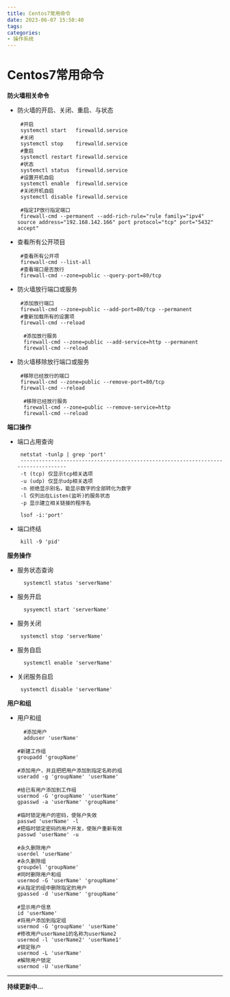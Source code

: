 ```yaml
---
title: Centos7常用命令
date: 2023-06-07 15:58:40
tags:
categories: 
- 操作系统
---
```

# Centos7常用命令

**防火墙相关命令**

- 防火墙的开启、关闭、重启、与状态

   ```shell
    #开启
    systemctl start   firewalld.service
    #关闭
    systemctl stop    firewalld.service
    #重启
    systemctl restart firewalld.service
    #状态
    systemctl status  firewalld.service
    #设置开机自启
    systemctl enable  firewalld.service
    #关闭开机自启
    systemctl disable firewalld.service
    
    #指定IP放行指定端口
    firewall-cmd --permanent --add-rich-rule="rule family="ipv4" source address="192.168.142.166" port protocol="tcp" port="5432" accept"
    ```

- 查看所有公开项目

   ```shell
    #查看所有公开项
    firewall-cmd --list-all
    #查看端口是否放行
    firewall-cmd --zone=public --query-port=80/tcp
    ```

- 防火墙放行端口或服务

   ```shell
    #添加放行端口
    firewall-cmd --zone=public --add-port=80/tcp --permanent
    #重新加载所有的设置项
    firewall-cmd --reload
    ```

  ```shell
    #添加放行服务
    firewall-cmd --zone=public --add-service=http --permanent
    firewall-cmd --reload
    ```

- 防火墙移除放行端口或服务

   ```shell
    #移除已经放行的端口
    firewall-cmd --zone=public --remove-port=80/tcp
    firewall-cmd --reload
    ```

  ```shell
    #移除已经放行服务
    firewall-cmd --zone=public --remove-service=http
    firewall-cmd --reload
    ```

**端口操作**

- 端口占用查询

   ```shell
    netstat -tunlp | grep 'port'
    ----------------------------------------------------------------------------------
    -t (tcp) 仅显示tcp相关选项
    -u (udp) 仅显示udp相关选项
    -n 拒绝显示别名，能显示数字的全部转化为数字
    -l 仅列出在Listen(监听)的服务状态
    -p 显示建立相关链接的程序名
    ```

   ```shell
    lsof -i:'port'
    ```

- 端口终结

   ```shell
    kill -9 'pid'
    ```

**服务操作**

- 服务状态查询

  ```shell
    systemctl status 'serverName'
    ```

- 服务开启

  ```shell
    sysyemctl start 'serverName'
    ```

- 服务关闭

   ```shell
    systemctl stop 'serverName'
    ```

- 服务自启

  ```shell
    systemctl enable 'serverName'
    ```

- 关闭服务自启

   ```shell
    systemctl disable 'serverName'
    ```

**用户和组**

- 用户和组

  ```shell
    #添加用户
    adduser 'userName'
  ```
  ```shell
  #新建工作组
  groupadd 'groupName'
  ```

  ```shell
  #添加用户，并且把把用户添加到指定名称的组
  useradd -g 'groupName' 'userName'
  ```

  ```shell
  #给已有用户添加到工作组
  usermod -G 'groupName' 'userName'
  gpasswd -a 'userName' 'groupName'
  ```

  ```shell
  #临时锁定用户的密码，使账户失效
  passwd 'userName' -l
  #把临时锁定密码的用户开发，使账户重新有效
  passwd 'userName' -u
  ```

  ```shell
  #永久删除用户
  userdel 'userName'
  #永久删除组
  groupdel 'groupName'
  #同时删除用户和组
  usermod -G 'userName' 'groupName'
  #从指定的组中删除指定的用户
  gpassed -d 'userName' 'groupName'
  ```

  ```shell
  #显示用户信息
  id 'userName'
  #将用户添加到指定组
  usermod -G 'groupName' 'userName'
  #修改用户userName1的名称为userName2
  usermod -l 'userName2' 'userName1'
  #锁定账户
  usermod -L 'userName'
  #解除用户锁定
  usermod -U 'userName'
  ```


---

**持续更新中...**